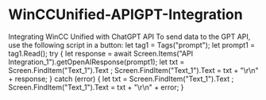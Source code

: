 # WinCCUnified-APIGPT-Integration
Integrating WinCC Unified with ChatGPT API
To send data to the GPT API, use the following script in a button:
let tag1 = Tags("prompt");
let prompt1 = tag1.Read();
try 
{
  let response = await Screen.Items("API Integration_1").getOpenAIResponse(prompt1);
  let txt = Screen.FindItem("Text_1").Text ;
  Screen.FindItem("Text_1").Text = txt + "\r\n" + response;
} 
catch (error)
{
  let txt = Screen.FindItem("Text_1").Text ;
  Screen.FindItem("Text_1").Text = txt + "\r\n" + error;
}
